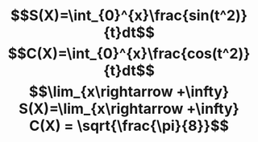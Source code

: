 # $$S(X)=\int_{0}^{x}\frac{sin(t^2)}{t}dt$$ $$C(X)=\int_{0}^{x}\frac{cos(t^2)}{t}dt$$$$\lim_{x\rightarrow +\infty} S(X)=\lim_{x\rightarrow +\infty} C(X) = \sqrt{\frac{\pi}{8}}$$